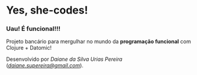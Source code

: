 # Yes, she-codes!

### Uau! É funcional!!! 

Projeto bancário para mergulhar no mundo da **programação funcional** com Clojure + Datomic!


Desenvolvido por *Daiane da Silva Urias Pereira* (*daiane.supereira@gmail.com*).
